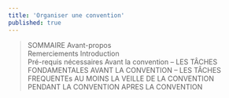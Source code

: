 ```yaml
---
title: 'Organiser une convention'
published: true
---
```


> SOMMAIRE
> Avant-propos	
> Remerciements	
> Introduction	
> Pré-requis nécessaires
> Avant la convention – LES TÂCHES FONDAMENTALES
> AVANT LA CONVENTION – LES TÂCHES FREQUENTEs
> AU MOINS LA VEILLE DE LA CONVENTION	
> PENDANT LA CONVENTION	
> APRES LA CONVENTION


